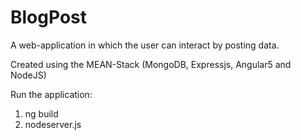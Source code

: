 # BlogPost

A web-application in which the user can interact by posting data.

Created using the MEAN-Stack (MongoDB, Expressjs, Angular5 and NodeJS)

Run the application:
1. ng build
2. nodeserver.js



